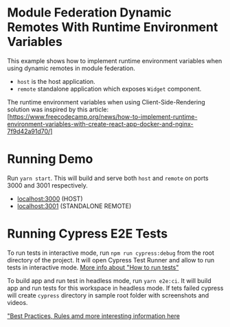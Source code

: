 # Module Federation Dynamic Remotes With Runtime Environment Variables

This example shows how to implement runtime environment variables when using dynamic remotes in module federation.

- `host` is the host application.
- `remote` standalone application which exposes `Widget` component.

The runtime environment variables when using Client-Side-Rendering solution was inspired by this article:
[https://www.freecodecamp.org/news/how-to-implement-runtime-environment-variables-with-create-react-app-docker-and-nginx-7f9d42a91d70/]

# Running Demo

Run `yarn start`. This will build and serve both `host` and `remote` on ports 3000 and 3001 respectively.

- [localhost:3000](http://localhost:3000/) (HOST)
- [localhost:3001](http://localhost:3001/) (STANDALONE REMOTE)

# Running Cypress E2E Tests

To run tests in interactive mode, run `npm run cypress:debug` from the root directory of the project. It will open Cypress Test Runner and allow to run tests in interactive mode. [More info about "How to run tests"](../../cypress/README.md#how-to-run-tests)

To build app and run test in headless mode, run `yarn e2e:ci`. It will build app and run tests for this workspace in headless mode. If tets failed cypress will create `cypress` directory in sample root folder with screenshots and videos.

["Best Practices, Rules amd more interesting information here](../../cypress/README.md)
